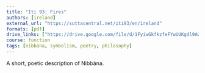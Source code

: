 ```yaml
---
title: "Iti 93: Fires"
authors: [ireland]
external_url: "https://suttacentral.net/iti93/en/ireland"
formats: [pdf]
drive_links: ["https://drive.google.com/file/d/1FyiwGkfkzfeFYwUUKgdl9AwvFyVXFzuC/view?usp=drivesdk"]
course: function
tags: [nibbana, symbolism, poetry, philosophy]
---
```


A short, poetic description of Nibbāna.
